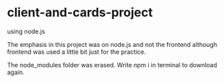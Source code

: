 ﻿# client-and-cards-project
using node.js


The emphasis in this project was on node.js and not the frontend although frontend was used a little bit just for the practice. 

The node_modules folder was erased. Write npm i in terminal to download again.
